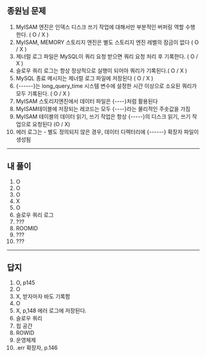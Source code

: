 ## 종원님 문제
1. MyISAM 엔진은 인덱스 디스크 쓰기 작업에 대해서만 부분적인 버퍼링 역할 수행한다. ( O / X )
2. MyISAM, MEMORY 스토리지 엔진은 별도 스토리지 엔진 레벨의 잠금이 없다 ( O / X )
3. 제너럴 로그 파일은 MySQL이 쿼리 요청 받으면 쿼리 요청 처리 후 기록한다. ( O / X )
4. 슬로우 쿼리 로그는 항상 정상적으로 실행이 되어야 쿼리가 기록된다.( O / X )
5. MySQL 종료 메시지는 제너럴 로그 파일에 저장된다 ( O / X )
6. {------}는 long_query_time 시스템 변수에 설정한 시간 이상으로 소요된 쿼리가 모두 기록된다. ( O / X )
7. MyISAM 스토리지엔진에서 데이터 파일은 {----}처럼 활용된다
8. MyISAM테이블에 저장되는 레코드는 모두 {----}라는 물리적인 주솟값을 가짐
9. MyISAM 테이블의 데이터 읽기, 쓰기 작업은 항상 {-----}의 디스크 읽기, 쓰기 작업으로 요청된다 (O / X)
10. 에러 로그는 - 별도 정의되지 않은 경우, 데이터 디렉터리에 {------} 확장자 파일이 생성됨

---

## 내 풀이
1. O
2. O
3. O
4. X
5. O
6. 슬로우 쿼리 로그
7. ???
8. ROOMID
9. ???
10. ???

---

## 답지
1. O, p145
2. O
3. X, 받자마자 바도 기록함
4. O
5. X, p,148 에러 로그에 저장된다.
6. 슬로우 쿼리
7. 힙 공간
8. ROWID
9. 운영체제
10. .err 확장자, p.146